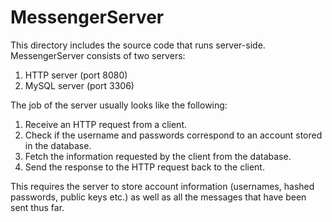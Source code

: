 # MessengerServer

This directory includes the source code that runs server-side. MessengerServer consists of two 
servers:
1) HTTP server (port 8080)
2) MySQL server (port 3306)

The job of the server usually looks like the following:
1) Receive an HTTP request from a client.
2) Check if the username and passwords correspond to an account stored in the database.
3) Fetch the information requested by the client from the database.
4) Send the response to the HTTP request back to the client.

This requires the server to store account information (usernames, hashed passwords, public keys
 etc.) as well as all the messages that have been sent thus far.
